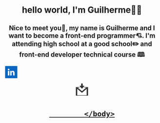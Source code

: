 <html>

<head></head>
<bo<img src="https://github.com/guifittipaldi-afk/guifittipaldi-afk/blob/main/pexels-markusspiske-965345.jpg" width="1000" height="250" align=center>
    <h1>hello world, I'm Guilherme🎉🎉</h1>
    <h2>Nice to meet you🎇, my name is Guilherme and I want to become a front-end programmer💘.
I'm attending high school at a good school✏️ and front-end developer technical course 🕮</h2>
    <a href="https://www.linkedin.com/in/gui-fittipaldi-098aa5285/"><img src="https://github.com/guifittipaldi-afk/guifittipaldi-afk/blob/main/images%20linkedin.png" width="40" heigth="40" </a>
      <p>
        <a href="mailto:guilerme.fittipaldi10@gmail.com"><img src="https://github.com/guifittipaldi-afk/guifittipaldi-afk/blob/main/gmail%20imge.png" width="40" heigth "40"<a/>
            <h1 id='sample'> </p>
            
            </body>

</html>
